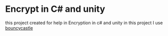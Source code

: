 # Encrypt in C# and unity 

this project created for help in Encryption in c# and unity 
in this project I use [bouncycastle](https://www.bouncycastle.org/)
